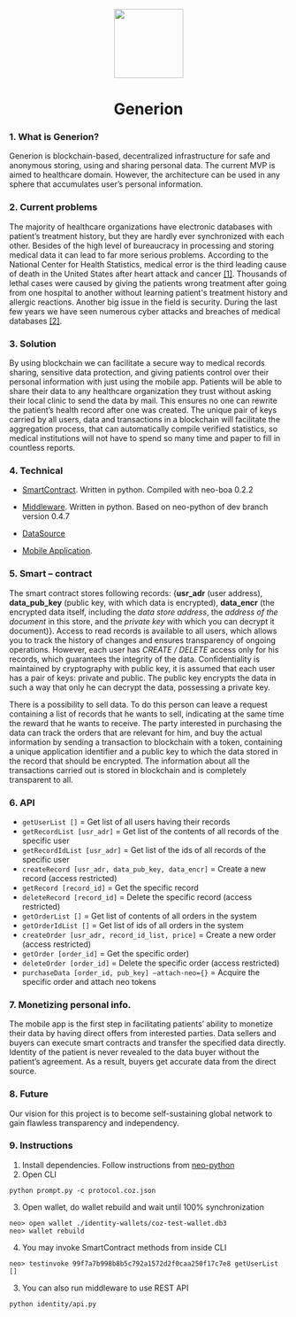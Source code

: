 <p align="center">
  <img
    src="https://avatars2.githubusercontent.com/u/36809299?s=200&v=4"
    width="125px;">
</p>

<h1 align="center">Generion</h1>

### 1.	What is Generion?

Generion is blockchain-based, decentralized infrastructure for safe and anonymous storing, using and sharing personal data. The current MVP is aimed to healthcare domain. However, the architecture can be used in any sphere that accumulates user’s personal information.

### 2.	Current problems

The majority of healthcare organizations have electronic databases with patient’s treatment history, but they are hardly ever synchronized with each other. Besides of the high level of bureaucracy in processing and storing medical data it can lead to far more serious problems.
According to the National Center for Health Statistics, medical error is the third leading cause of death in the United States after heart attack and cancer [[1]](https://hub.jhu.edu/2016/05/03/medical-errors-third-leading-cause-of-death/).
Thousands of lethal cases were caused by giving the patients wrong treatment after going from one hospital to another without learning patient's treatment history and allergic reactions. 
Another big issue in the field is security. During the last few years we have seen numerous cyber attacks and breaches of medical databases [[2]](http://www.healthcareitnews.com/slideshow/biggest-healthcare-breaches-2017-so-far?page=1).

### 3.	Solution

By using blockchain we can facilitate a secure way to medical records sharing, sensitive data protection, and giving patients control over their personal information with just using the mobile app. Patients will be able to share their data to any healthcare organization they trust without asking their local clinic to send the data by mail. 
This ensures no one can rewrite the patient’s health record after one was created. The unique pair of keys carried by all users, data and transactions in a blockchain will facilitate the aggregation process, that can automatically compile verified statistics, so medical institutions will not have to spend so many time and paper to fill in countless reports. 

### 4.	Technical

- [SmartContract](https://github.com/ddi-lab/generion-middleware/blob/master/identity/sc/access-store.py). Written in python. Compiled with neo-boa 0.2.2

- [Middleware](https://github.com/ddi-lab/generion-middleware/blob/master/identity/api.py). Written in python. Based on neo-python of dev branch version 0.4.7

- [DataSource](https://github.com/ddi-lab/generion-datasource)

- [Mobile Application](https://github.com/ddi-lab/generion-mobileclient).

### 5.	 Smart – contract

The smart contract stores following records: {**usr_adr** (user address), **data_pub_key** (public key, with which data is encrypted), **data_encr** (the encrypted data itself, including the *data store address*, the *address of the document* in this store, and the *private key* with which you can decrypt it document)}. Access to read records is available to all users, which allows you to track the history of changes and ensures transparency of ongoing operations. However, each user has *CREATE / DELETE* access only for his records, which guarantees the integrity of the data. Confidentiality is maintained by cryptography with public key, it is assumed that each user has a pair of keys: private and public. The public key encrypts the data in such a way that only he can decrypt the data, possessing a private key.

There is a possibility to sell data. To do this person can leave a request containing a list of records that he wants to sell, indicating at the same time the reward that he wants to receive. The party interested in purchasing the data can track the orders that are relevant for him, and buy the actual information by sending a transaction to blockchain with a token, containing a unique application identifier and a public key to which the data stored in the record that should be encrypted. The information about all the transactions carried out is stored in blockchain and is completely transparent to all. 

### 6.	API 

- `getUserList []`	= Get list of all users having their records
- `getRecordList [usr_adr]` = Get list of the contents of all records of the specific user
- `getRecordIdList [usr_adr]` = Get list of the ids of all records of the specific user
- `createRecord [usr_adr, data_pub_key, data_encr]` = Create a new record (access restricted)
- `getRecord [record_id]` = Get the specific record
- `deleteRecord [record_id]` = Delete the specific record (access restricted)
- `getOrderList []` = Get list of contents of all orders in the system
- `getOrderIdList []` = Get list of ids of all orders in the system
- `createOrder [usr_adr, record_id_list, price]` = Create a new order (access restricted)
- `getOrder [order_id]` = Get the specific order)
- `deleteOrder [order_id]` = Delete the specific order (access restricted)
- `purchaseData [order_id, pub_key] –attach-neo={}` = Acquire the specific order and attach neo tokens

### 7.	Monetizing personal info.

The mobile app is the first step in facilitating patients’ ability to monetize their data by having direct offers from interested parties.
Data sellers and buyers can execute smart contracts and transfer the specified data directly. Identity of the patient is never revealed to the data buyer without the patient’s agreement. As a result, buyers get accurate data from the direct source. 

### 8.	Future

Our vision for this project is to become self-sustaining global network to gain flawless transparency and independency. 

### 9.	Instructions

1. Install dependencies. Follow instructions from [neo-python](https://github.com/CityOfZion/neo-python)
2. Open CLI
```
python prompt.py -c protocol.coz.json
```
3. Open wallet, do wallet rebuild and wait until 100% synchronization
```
neo> open wallet ./identity-wallets/coz-test-wallet.db3
neo> wallet rebuild
```
4. You may invoke SmartContract methods from inside CLI
```
neo> testinvoke 99f7a7b998b8b5c792a1572d2f0caa250f17c7e8 getUserList []
```  
3. You can also run middleware to use REST API
``` 
python identity/api.py
```